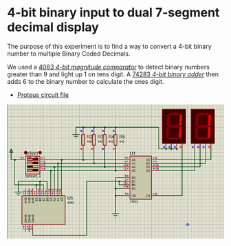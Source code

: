 # 4-bit binary input to dual 7-segment decimal display

The purpose of this experiment is to find a way to convert a 4-bit binary number to multiple Binary Coded Decimals.

We used a [4063 *4-bit magnitude comparator*](http://www.edutek.ltd.uk/Binaries/Datasheets/4000/HCF4063.pdf) to detect binary numbers greater than 9 and light up 1 on tens digit. A [74283 *4-bit binary adder*](http://www.ti.com/lit/ds/symlink/sn74ls283.pdf) then adds 6 to the binary number to calculate the ones digit.

- [Proteus circuit file](4bit-dual_digit_7segments.pdsprj)

![Screenshot of simulation running](4bit-dual_digit_7segments.png)
